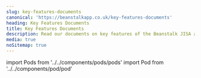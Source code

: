 ```yaml
---
slug: key-features-documents
canonical: 'https://beanstalkapp.co.uk/key-features-documents'
heading: Key Features Documents
title: Key Features Documents
description: Read our documents on key features of the Beanstalk JISA and ISA
media: true
noSitemap: true
---
```


import Pods from '../../components/pods/pods'
import Pod from '../../components/pod/pod'

<Pods>
  <Pod externalLink={'/docs/JISAKFD.pdf'} heading={'Beanstalk JISA Key Features'} description={'Key Features of the Beanstalk Junior Individual Savings Account'} type={'isa-terms'}/>
  <Pod externalLink={'/docs/ISAKFD.pdf'} heading={'Beanstalk ISA Key Features'} description={'Key Features of the Beanstalk Individual Savings Account'} type={'isa-terms'}/>
</Pods>